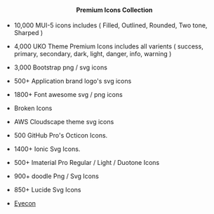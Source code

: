 <center><h4><p align="center"> Premium Icons Collection </p></h4></center>

- 10,000 MUI-5 icons includes ( Filled, Outlined, Rounded, Two tone, Sharped )

- 4,000 UKO Theme Premium Icons includes all varients ( success, primary, secondary, dark, light, danger, info, warning )

- 3,000 Bootstrap png / svg icons

- 500+ Application brand logo's svg icons

- 1800+ Font awesome svg / png icons

- Broken Icons

- AWS Cloudscape theme svg icons

- 500 GitHub Pro's Octicon Icons.

- 1400+ Ionic Svg Icons.

- 500+ Imaterial Pro Regular / Light / Duotone Icons

- 900+ doodle Png / Svg Icons

- 850+ Lucide Svg Icons

- <a href="https://eyecon.netlify.app" target="_blank">Eyecon</a>
